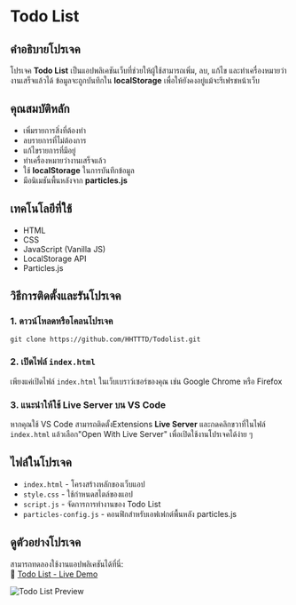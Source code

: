 # Todo List

## คำอธิบายโปรเจค
โปรเจค **Todo List** เป็นแอปพลิเคชันเว็บที่ช่วยให้ผู้ใช้สามารถเพิ่ม, ลบ, แก้ไข และทำเครื่องหมายว่างานเสร็จแล้วได้ ข้อมูลจะถูกบันทึกใน **localStorage** เพื่อให้ยังคงอยู่แม้จะรีเฟรชหน้าเว็บ

## คุณสมบัติหลัก
- เพิ่มรายการสิ่งที่ต้องทำ
- ลบรายการที่ไม่ต้องการ
- แก้ไขรายการที่มีอยู่
- ทำเครื่องหมายว่างานเสร็จแล้ว
- ใช้ **localStorage** ในการบันทึกข้อมูล
- มีอนิเมชันพื้นหลังจาก **particles.js**

## เทคโนโลยีที่ใช้
- HTML
- CSS
- JavaScript (Vanilla JS)
- LocalStorage API
- Particles.js

## วิธีการติดตั้งและรันโปรเจค
### 1. ดาวน์โหลดหรือโคลนโปรเจค
```
git clone https://github.com/HHTTTD/Todolist.git
```

### 2. เปิดไฟล์ `index.html`
เพียงแค่เปิดไฟล์ `index.html` ในเว็บเบราว์เซอร์ของคุณ เช่น Google Chrome หรือ Firefox

### 3. แนะนำให้ใช้ Live Server บน VS Code
หากคุณใช้ VS Code สามารถติดตั้งExtensions **Live Server** และกดคลิกขวาที่ในไฟล์ `index.html` แล้วเลือก"Open With Live Server" เพื่อเปิดใช้งานโปรเจคได้ง่าย ๆ

## ไฟล์ในโปรเจค
- `index.html` - โครงสร้างหลักของเว็บแอป
- `style.css` - ใช้กำหนดสไตล์ของแอป
- `script.js` - จัดการการทำงานของ Todo List
- `particles-config.js` - คอนฟิกสำหรับเอฟเฟกต์พื้นหลัง particles.js

## ดูตัวอย่างโปรเจค
สามารถทดลองใช้งานแอปพลิเคชันได้ที่นี่:  
🔗 [Todo List - Live Demo](https://todolist-cmnz.onrender.com)

![Todo List Preview](https://cdn.discordapp.com/attachments/1127802967274303498/1345297720394518590/Todolist.PNG?ex=67c409a2&is=67c2b822&hm=597a82e1c235ee660687b8a9075617db9aee3b2d27528d1364b1da77dbdb4906&)

